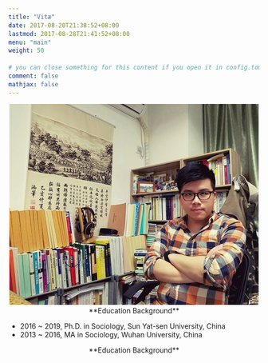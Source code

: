 ```yaml
---
title: "Vitæ"
date: 2017-08-20T21:38:52+08:00
lastmod: 2017-08-28T21:41:52+08:00
menu: "main"
weight: 50

# you can close something for this content if you open it in config.toml.
comment: false
mathjax: false
---
```

<div align=center><img src="https://raw.githubusercontent.com/GingLam/website/master/static/media/personal.jpg"></div>

<div align=center> **Education Background** </div>

*  2016 ~ 2019, Ph.D. in Sociology, Sun Yat-sen University, China
*  2013 ~ 2016, MA in Sociology, Wuhan University, China

<div align=center> **Education Background** </div>




